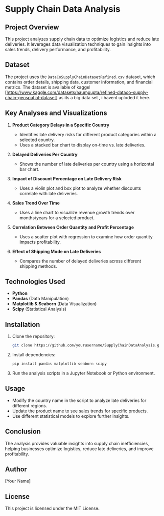 # Supply Chain Data Analysis

## Project Overview
This project analyzes supply chain data to optimize logistics and reduce late deliveries. It leverages data visualization techniques to gain insights into sales trends, delivery performance, and profitability.

## Dataset
The project uses the `DataCoSupplyChainDatasetRefined.csv` dataset, which contains order details, shipping data, customer information, and financial metrics.
The dataset is available of kaggel [https://www.kaggle.com/datasets/aaumgupta/refined-dataco-supply-chain-geospatial-dataset] as its a big data set , i havent uploded it here.

## Key Analyses and Visualizations
1. **Product Category Delays in a Specific Country**
   - Identifies late delivery risks for different product categories within a selected country.
   - Uses a stacked bar chart to display on-time vs. late deliveries.

2. **Delayed Deliveries Per Country**
   - Shows the number of late deliveries per country using a horizontal bar chart.

3. **Impact of Discount Percentage on Late Delivery Risk**
   - Uses a violin plot and box plot to analyze whether discounts correlate with late deliveries.

4. **Sales Trend Over Time**
   - Uses a line chart to visualize revenue growth trends over months/years for a selected product.

5. **Correlation Between Order Quantity and Profit Percentage**
   - Uses a scatter plot with regression to examine how order quantity impacts profitability.

6. **Effect of Shipping Mode on Late Deliveries**
   - Compares the number of delayed deliveries across different shipping methods.

## Technologies Used
- **Python**
- **Pandas** (Data Manipulation)
- **Matplotlib & Seaborn** (Data Visualization)
- **Scipy** (Statistical Analysis)

## Installation
1. Clone the repository:
   ```sh
   git clone https://github.com/yourusername/SupplyChainDataAnalysis.git
   ```
2. Install dependencies:
   ```sh
   pip install pandas matplotlib seaborn scipy
   ```
3. Run the analysis scripts in a Jupyter Notebook or Python environment.

## Usage
- Modify the country name in the script to analyze late deliveries for different regions.
- Update the product name to see sales trends for specific products.
- Use different statistical models to explore further insights.

## Conclusion
The analysis provides valuable insights into supply chain inefficiencies, helping businesses optimize logistics, reduce late deliveries, and improve profitability.

## Author
[Your Name]

## License
This project is licensed under the MIT License.

